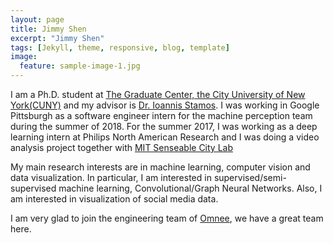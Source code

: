 ```yaml
---
layout: page
title: Jimmy Shen
excerpt: "Jimmy Shen"
tags: [Jekyll, theme, responsive, blog, template]
image:
  feature: sample-image-1.jpg
---
```


I am a Ph.D. student at [The Graduate Center, the City University of New York(CUNY)](https://www.gc.cuny.edu) and my advisor is [Dr. Ioannis Stamos](http://www.cs.hunter.cuny.edu/~ioannis/). I was working in Google Pittsburgh as a software engineer intern for the machine perception team during the summer of 2018. For the summer 2017, I was working as a deep learning intern at Philips North American Research and I was doing a video analysis project together with [MIT Senseable City Lab](http://senseable.mit.edu/) 

My main research interests are in machine learning, computer vision and data visualization. In particular, I am interested in supervised/semi-supervised machine learning, Convolutional/Graph Neural Networks. Also, I am interested in visualization of social media data.

I am very glad to join the engineering team of [Omnee](https://www.omnee.io/), we have a great team here.


<script type="text/javascript" 
    id="clstr_globe" 
    src="//cdn.clustrmaps.com/globe.js?d=EEVFBXcFKfQfWbpeH9C8ohW0CKpgcc9T3XAYX7Zs8-s">
</script>
